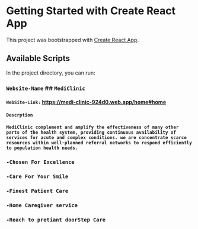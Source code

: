 # Getting Started with Create React App

This project was bootstrapped with [Create React App](https://github.com/facebook/create-react-app).

## Available Scripts

In the project directory, you can run:

### `Website-Name` ## `MediClinic`

#### `WebSite-Link:` https://medi-clinic-924d0.web.app/home#home


#### `Descrption`
#### `MediClinic complement and amplify the effectiveness of many other parts of the health system, providing continuous availability of services for acute and complex conditions. we are concentrate scarce resources within well-planned referral networks to respond efficiently to population health needs.`

### `-Chosen For Excellence`
### `-Care For Your Smile`
### `-Finest Patient Care`
### `-Home Caregiver service `
### `-Reach to pretiant doorStep Care`


